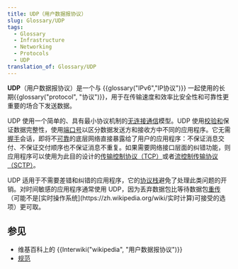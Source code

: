 ```yaml
---
title: UDP（用户数据报协议）
slug: Glossary/UDP
tags:
  - Glossary
  - Infrastructure
  - Networking
  - Protocols
  - UDP
translation_of: Glossary/UDP
---
```

**UDP**（用户数据报协议）是一个与 {{glossary("IPv6","IP协议")}} 一起使用的长期{{glossary("protocol", "协议")}}，用于在传输速度和效率比安全性和可靠性更重要的场合下发送数据。

UDP 使用一个简单的、具有最小协议机制的[无连接通信](https://zh.wikipedia.org/wiki/無連接式通訊)模型。UDP 使用[校验和](https://zh.wikipedia.org/wiki/校验和)保证数据完整性，使用[端口号](https://zh.wikipedia.org/wiki/通訊埠)以区分数据发送方和接收方中不同的应用程序。它无需[握手](https://zh.wikipedia.org/wiki/握手_(技术))会话，即将不[可靠](https://zh.wikipedia.org/wiki/可靠性_(计算机网络))的底层网络直接暴露给了用户的应用程序：不保证消息交付、不保证交付顺序也不保证消息不重复。如果需要网络接口层面的纠错功能，则应用程序可以使用为此目的设计的[传输控制协议（TCP）](https://zh.wikipedia.org/wiki/传输控制协议)或者[流控制传输协议（SCTP）](https://zh.wikipedia.org/wiki/流控制传输协议)。

UDP 适用于不需要差错和纠错的应用程序，它的[协议栈](https://zh.wikipedia.org/wiki/协议栈)避免了处理此类问题的开销。对时间敏感的应用程序通常使用 UDP，因为丢弃数据包比等待数据包[重传](https://en.wikipedia.org/wiki/Retransmission_(data_networks))（可能不是[实时操作系统](https://zh.wikipedia.org/wiki/实时计算)可接受的选项）更可取。

## 参见

- 维基百科上的 {{Interwiki("wikipedia", "用户数据报协议")}}
- [规范](https://datatracker.ietf.org/doc/html/rfc768)
